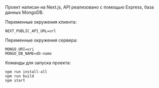 Проект написан на Next.js, API реализовано с помощью Express, база данных MongoDB.

Переменные окружения клиента:

```
NEXT_PUBLIC_API_URL=url
```

Переменные окружения сервера:

```
MONGO_URI=uri
MONGO_DB_NAME=db-name
```

Команды для запуска проекта:

```
npm run install-all
npm run build
npm start
```
